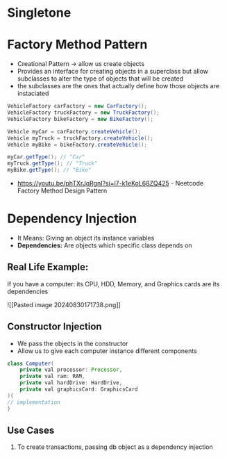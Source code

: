 # Singletone
# Factory Method Pattern
+ Creational Pattern -> allow us create objects
+ Provides an interface for creating objects in a superclass but allow subclasses to alter the type of objects that will be created
+ the subclasses are the ones that actually define how those objects are instaciated

```java
VehicleFactory carFactory = new CarFactory();
VehicleFactory truckFactory = new TruckFactory();
VehicleFactory bikeFactory = new BikeFactory();

Vehicle myCar = carFactory.createVehicle();
Vehicle myTruck = truckFactory.createVehicle();
Vehicle myBike = bikeFactory.createVehicle();

myCar.getType(); // "Car"
myTruck.getType(); // "Truck"
myBike.getType(); // "Bike"
```

+ https://youtu.be/phTXrJqRgnI?si=l7-k1eKoL68ZQ425 - Neetcode Factory Method Design Pattern 
# Dependency Injection
+ It Means: Giving an object its instance variables
+ **Dependencies:** Are objects which specific class depends on

## Real Life Example:

If you have a computer: its CPU, HDD, Memory, and Graphics cards are its dependencies

![[Pasted image 20240830171738.png]]

## Constructor Injection
+ We pass the objects in the constructor
+ Allow us to give each computer instance different components
```java
class Computer(
	private val processor: Processor,
	private val ram: RAM,
	private val hardDrive: HardDrive,
	private val graphicsCard: GraphicsCard
){
// implementation
}
```

## Use Cases
1. To create transactions, passing db object as a dependency injection